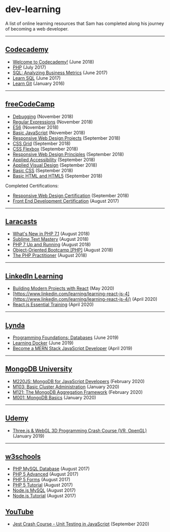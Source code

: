 # dev-learning

A list of online learning resources that Sam has completed along his journey of becoming a web developer.

---

## [Codecademy](https://www.codecademy.com/)

- [Welcome to Codecademy!](https://www.codecademy.com/learn/welcome-to-codecademy) (June 2018)
- [PHP](https://www.codecademy.com/en/tracks/php) (July 2017)
- [SQL: Analyzing Business Metrics](https://www.codecademy.com/learn/sql-analyzing-business-metrics) (June 2017)
- [Learn SQL](https://www.codecademy.com/learn/learn-sql) (June 2017)
- [Learn Git](https://www.codecademy.com/learn/learn-git) (January 2016)

---

## [freeCodeCamp](http://freecodecamp.org/)

- [Debugging](https://learn.freecodecamp.org/javascript-algorithms-and-data-structures/debugging) (November 2018)
- [Regular Expressions](https://learn.freecodecamp.org/javascript-algorithms-and-data-structures/regular-expressions) (November 2018)
- [ES6](https://learn.freecodecamp.org/javascript-algorithms-and-data-structures/es6) (November 2018)
- [Basic JavaScript](https://learn.freecodecamp.org/javascript-algorithms-and-data-structures/basic-javascript) (November 2018)
- [Responsive Web Design Projects](https://learn.freecodecamp.org/responsive-web-design/responsive-web-design-projects) (September 2018)
- [CSS Grid](https://learn.freecodecamp.org/responsive-web-design/css-grid) (September 2018)
- [CSS Flexbox](https://learn.freecodecamp.org/responsive-web-design/css-flexbox) (September 2018)
- [Responsive Web Design Principles](https://learn.freecodecamp.org/responsive-web-design/responsive-web-design-principles) (September 2018)
- [Applied Accessibility](https://learn.freecodecamp.org/responsive-web-design/applied-accessibility) (September 2018)
- [Applied Visual Design](https://learn.freecodecamp.org/responsive-web-design/applied-visual-design) (September 2018)
- [Basic CSS](https://learn.freecodecamp.org/responsive-web-design/basic-css) (September 2018)
- [Basic HTML and HTML5](https://learn.freecodecamp.org/responsive-web-design/basic-html-and-html5) (September 2018)

Completed Certifications:

- [Responsive Web Design Certification](https://www.freecodecamp.org/certification/samlegros/responsive-web-design) (September 2018)
- [Front End Development Certification](https://www.freecodecamp.org/certification/samlegros/legacy-front-end) (August 2017)

---

## [Laracasts](https://laracasts.com/)

- [What's New in PHP 7.1](https://laracasts.com/series/whats-new-in-php-7-1) (August 2018)
- [Sublime Text Mastery](https://laracasts.com/series/sublime-text-mastery) (August 2018)
- [PHP 7 Up and Running](https://laracasts.com/series/php7-up-and-running) (August 2018)
- [Object-Oriented Bootcamp [PHP]](https://laracasts.com/series/object-oriented-bootcamp-in-php) (August 2018)
- [The PHP Practitioner](https://laracasts.com/series/php-for-beginners) (August 2018)

---

## [LinkedIn Learning](https://www.linkedin.com/learning/)

- [Building Modern Projects with React](https://www.linkedin.com/learning/building-modern-projects-with-react/) (May 2020)
- [https://www.linkedin.com/learning/learning-react-js-4](https://www.linkedin.com/learning/learning-react-js-4/) (April 2020)
- [React.js Essential Training](https://www.linkedin.com/learning/react-js-essential-training-3) (April 2020)

---

## [Lynda](https://www.lynda.com/)

- [Programming Foundations: Databases](https://www.lynda.com/SQL-tutorials/Programming-Foundations-Databases/784293-2.html) (June 2019)
- [Learning Docker](https://www.lynda.com/Docker-tutorials/Learning-Docker/721901-2.html) (June 2019)
- [Become a MERN Stack JavaScript Developer](https://www.lynda.com/learning-paths/Web/become-a-mern-stack-javascript-developer) (April 2019)

---

## [MongoDB University](https://university.mongodb.com/)

- [M220JS: MongoDB for JavaScript Developers](https://university.mongodb.com/mercury/M220JS/2020_February_4/overview) (February 2020)
- [M103: Basic Cluster Administration](https://university.mongodb.com/mercury/M103/2020_January_7/overview) (January 2020)
- [M121: The MongoDB Aggregation Framework](https://university.mongodb.com/mercury/M121/2020_January_21/overview) (February 2020)
- [M001: MongoDB Basics](https://university.mongodb.com/mercury/M001/2019_December_17/overview) (January 2020)

---

## [Udemy](https://www.udemy.com)

- [Three.js & WebGL 3D Programming Crash Course (VR, OpenGL)](https://www.udemy.com/threejs-programming/) (January 2019)

---

## [w3schools](https://www.w3schools.com/)

- [PHP MySQL Database](https://www.w3schools.com/php/php_mysql_intro.asp) (August 2017)
- [PHP 5 Advanced](https://www.w3schools.com/php/php_arrays_multi.asp) (August 2017)
- [PHP 5 Forms](https://www.w3schools.com/php/php_forms.asp) (August 2017)
- [PHP 5 Tutorial](https://www.w3schools.com/php/default.asp) (August 2017)
- [Node.js MySQL](https://www.w3schools.com/nodejs/nodejs_mysql.asp) (August 2017)
- [Node.js Tutorial](https://www.w3schools.com/nodejs/default.asp) (August 2017)

## [YouTube](https://www.youtube.com/)

- [Jest Crash Course - Unit Testing in JavaScript](https://www.youtube.com/watch?v=7r4xVDI2vho) (September 2020)
